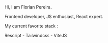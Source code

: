 Hi, I am Florian Pereira.

Frontend developer, JS enthusiast, React expert.

My current favorite stack :

Rescript - Tailwindcss - ViteJS
